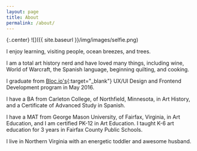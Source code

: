 ```yaml
---
layout: page
title: About
permalink: /about/
---
```


{:.center}
![]({{ site.baseurl }}/img/images/selfie.png)

I enjoy learning, visiting people, ocean breezes, and trees. 

I am a total art history nerd and have loved many things, including wine, World of Warcraft, the Spanish language, beginning quilting, and cooking.

I graduate from [Bloc.io's](http://www.bloc.io){:target="_blank"} UX/UI Design and Frontend Development program in May 2016.

I have a BA from Carleton College, of Northfield, Minnesota, in Art History, and a Certificate of Advanced Study in Spanish. 

I have a MAT from George Mason University, of Fairfax, Virginia, in Art Education, and I am certified PK-12 in Art Education. I taught K-6 art education for 3 years in Fairfax County Public Schools.

I live in Northern Virginia with an energetic toddler and awesome husband.